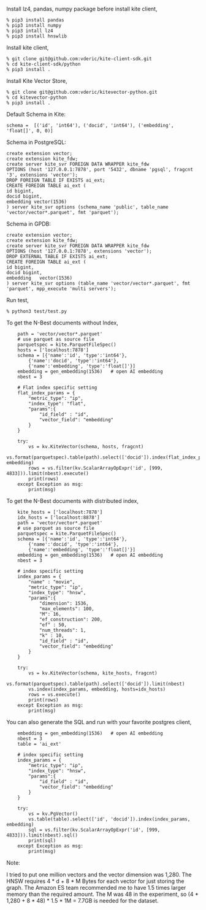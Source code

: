 Install lz4, pandas, numpy package before install kite client,

```
% pip3 install pandas
% pip3 install numpy
% pip3 intall lz4
% pip3 install hnswlib

```

Install kite client,

```
% git clone git@github.com:vderic/kite-client-sdk.git
% cd kite-client-sdk/python
% pip3 install .
```

Install Kite Vector Store,

```
% git clone git@github.com:vderic/kitevector-python.git
% cd kitevector-python
% pip3 install .
```

Default Schema in Kite:
```
schema =  [('id', 'int64'), ('docid', 'int64'), ('embedding', 'float[]', 0, 0)]
```

Schema in PostgreSQL:
```
create extension vector;
create extension kite_fdw;
create server kite_svr FOREIGN DATA WRAPPER kite_fdw
OPTIONS (host '127.0.0.1:7878', port '5432', dbname 'pgsql', fragcnt '3', extensions 'vector');
DROP FOREIGN TABLE IF EXISTS ai_ext;
CREATE FOREIGN TABLE ai_ext (
id bigint,
docid bigint,
embedding vector(1536)
) server kite_svr options (schema_name 'public', table_name 'vector/vector*.parquet', fmt 'parquet');
```

Schema in GPDB:
```
create extension vector;
create extension kite_fdw;
create server kite_svr FOREIGN DATA WRAPPER kite_fdw
OPTIONS (host '127.0.0.1:7878', extensions 'vector');
DROP EXTERNAL TABLE IF EXISTS ai_ext;
CREATE FOREIGN TABLE ai_ext (
id bigint,
docid bigint,
embedding   vector(1536)
) server kite_svr options (table_name 'vector/vector*.parquet', fmt 'parquet', mpp_execute 'multi servers');
```


Run test,

```
% python3 test/test.py
```

To get the N-Best documents without Index,

```
	path = 'vector/vector*.parquet'
	# use parquet as source file
	parquetspec = kite.ParquetFileSpec()
	hosts = ['localhost:7878']
	schema = [{'name':'id', 'type':'int64'},
		{'name':'docid', 'type':'int64'},
		{'name':'embedding', 'type':'float[]'}]
	embedding = gen_embedding(1536)   # open AI embedding
	nbest = 3

	# Flat index specific setting
	flat_index_params = {
		"metric_type": "ip",
		"index_type": "flat",
		"params":{
			"id_field" : "id",
			"vector_field": "embedding"
		}
	}

	try:
		vs = kv.KiteVector(schema, hosts, fragcnt)
		vs.format(parquetspec).table(path).select(['docid']).index(flat_index_params, embedding)
		rows = vs.filter(kv.ScalarArrayOpExpr('id', [999, 4833])).limit(nbest).execute()
		print(rows)
	except Exception as msg:
		print(msg)
```

To get the N-Best documents with distributed index,

```
	kite_hosts = ['localhost:7878']
	idx_hosts = ['localhost:8878']
	path = 'vector/vector*.parquet'
	# use parquet as source file
	parquetspec = kite.ParquetFileSpec()
	schema = [{'name':'id', 'type':'int64'},
		{'name':'docid', 'type':'int64'},
		{'name':'embedding', 'type':'float[]'}]
	embedding = gen_embedding(1536)   # open AI embedding
	nbest = 3

	# index specific setting
	index_params = {
		"name" : "movie",
		"metric_type": "ip",
		"index_type": "hnsw",
		"params":{
			"dimension": 1536,
			"max_elements": 100,
			"M": 16,
			"ef_construction": 200,
			"ef" : 50,
			"num_threads": 1,
			"k" : 10,
			"id_field" : "id",
			"vector_field": "embedding"
		}
	}

	try:
		vs = kv.KiteVector(schema, kite_hosts, fragcnt)
		vs.format(parquetspec).table(path).select(['docid']).limit(nbest)
		vs.index(index_params, embedding, hosts=idx_hosts)
		rows = vs.execute()
		print(rows)
	except Exception as msg:
		print(msg)
```

You can also generate the SQL and run with your favorite postgres client,

```
	embedding = gen_embedding(1536)   # open AI embedding
	nbest = 3
	table = 'ai_ext'

	# index specific setting
	index_params = {
		"metric_type": "ip",
		"index_type": "hnsw",
		"params":{
			"id_field" : "id",
			"vector_field": "embedding"
		}
	}

	try:
		vs = kv.PgVector()
		vs.table(table).select(['id', 'docid']).index(index_params, embedding)
		sql = vs.filter(kv.ScalarArrayOpExpr('id', [999, 4833])).limit(nbest).sql()
		print(sql)
	except Exception as msg:
		print(msg)
```

Note:

I tried to put one million vectors and the vector dimension was 1,280. The HNSW requires 4 * d + 8 * M Bytes for each vector for just storing the graph. The Amazon ES team recommended me to have 1.5 times larger memory than the required amount. The M was 48 in the experiment, so (4 * 1,280 + 8 * 48) * 1.5 * 1M = 7.7GB is needed for the dataset.
